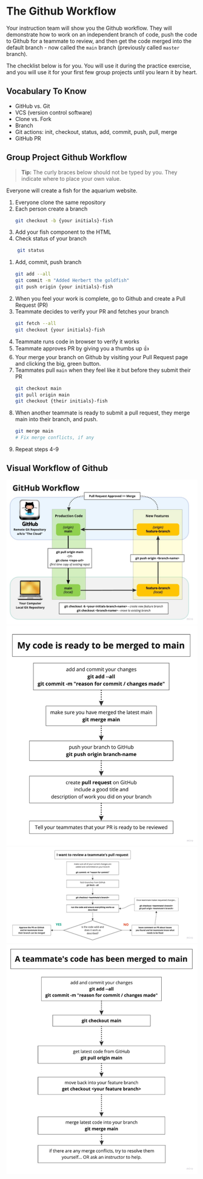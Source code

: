 # The Github Workflow

Your instruction team will show you the Github workflow. They will demonstrate how to work on an independent branch of code, push the code to Github for a teammate to review, and then get the code merged into the default branch - now called the `main` branch (previously called `master` branch).

The checklist below is for you. You will use it during the practice exercise, and you will use it for your first few group projects until you learn it by heart.

## Vocabulary To Know
* GitHub vs. Git
* VCS (version control software)
* Clone vs. Fork
* Branch
* Git actions: init, checkout, status, add, commit, push, pull, merge
* GitHub PR

## Group Project Github Workflow

> **Tip:** The curly braces below should not be typed by you. They indicate where to place your own value.

Everyone will create a fish for the aquarium website.
1. Everyone clone the same repository
1. Each person create a branch
    ```sh
    git checkout -b {your initials}-fish
    ```
1. Add your fish component to the HTML
1. Check status of your branch
```sh
    git status
```
1. Add, commit, push branch
    ```sh
    git add --all
    git commit -m "Added Herbert the goldfish"
    git push origin {your initials}-fish
    ```
1. When you feel your work is complete, go to Github and create a Pull Request (PR)
1. Teammate decides to verify your PR and fetches your branch
    ```sh
    git fetch --all
    git checkout {your initials}-fish
    ```
1. Teammate runs code in browser to verify it works
1. Teammate approves PR by giving you a thumbs up 👍
1. Your merge your branch on Github by visiting your Pull Request page and clicking the big, green button.
1. Teammates pull `main` when they feel like it but before they submit their PR
    ```sh
    git checkout main
    git pull origin main
    git checkout {their initials}-fish
    ```
1. When another teammate is ready to submit a pull request, they merge main into their branch, and push.
    ```sh
    git merge main
    # Fix merge conflicts, if any
    ```
1. Repeat steps 4-9

## Visual Workflow of Github

![](./images/gitworkflow-main.jpg)
![](./images/gitmerge-main.jpg)
![](./images/gitreview-pr.jpg)
![](./images/gitcodemerged-main.jpg)
